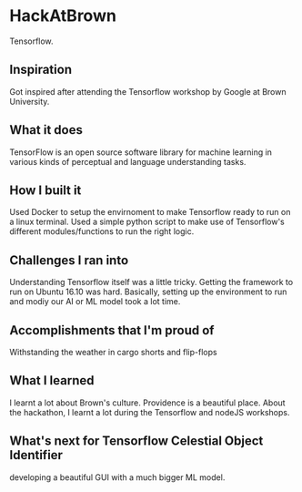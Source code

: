# HackAtBrown
Tensorflow. 
## Inspiration
Got inspired after attending the Tensorflow workshop by Google at Brown University.
## What it does
TensorFlow is an open source software library for machine learning in various kinds of perceptual and language understanding tasks. 
## How I built it
Used Docker to setup the envirnoment to make Tensorflow ready to run on a linux terminal. Used a simple python script to make use of Tensorflow's different modules/functions to run the right logic. 
## Challenges I ran into
Understanding Tensorflow itself was a little tricky. Getting the framework to run on Ubuntu 16.10 was hard. Basically, setting up the environment to run and modiy our AI or ML model took a lot time.
## Accomplishments that I'm proud of
Withstanding the weather in cargo shorts and flip-flops
## What I learned
I learnt a lot about Brown's culture. Providence is a beautiful place. About the hackathon, I learnt a lot during the Tensorflow and nodeJS workshops. 
## What's next for Tensorflow Celestial Object Identifier 
developing a beautiful GUI with a much bigger ML model. 
